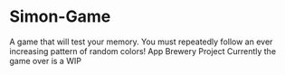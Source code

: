 # Simon-Game
A game that will test your memory. You must repeatedly follow an ever increasing pattern of random colors!
App Brewery Project
Currently the game over is a WIP
